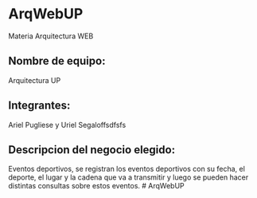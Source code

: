 # ArqWebUP
Materia Arquitectura WEB

## Nombre de equipo:
Arquitectura UP

## Integrantes:
Ariel Pugliese y Uriel Segaloffsdfsfs

## Descripcion del negocio elegido:
Eventos deportivos, se registran los eventos deportivos con su fecha,
el deporte, el lugar y la cadena que va a transmitir y luego se pueden hacer distintas consultas sobre estos eventos. # ArqWebUP
